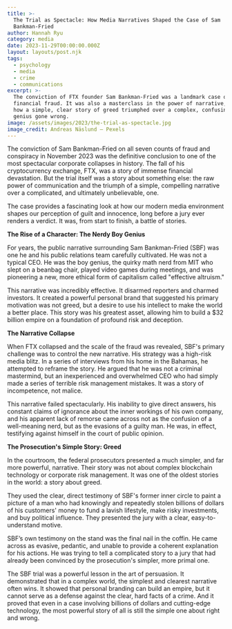 ```yaml
---
title: >-
  The Trial as Spectacle: How Media Narratives Shaped the Case of Sam
  Bankman-Fried
author: Hannah Ryu
category: media
date: 2023-11-29T00:00:00.000Z
layout: layouts/post.njk
tags:
  - psychology
  - media
  - crime
  - communications
excerpt: >-
  The conviction of FTX founder Sam Bankman-Fried was a landmark case of
  financial fraud. It was also a masterclass in the power of narrative, showing
  how a simple, clear story of greed triumphed over a complex, confusing tale of
  genius gone wrong.
image: /assets/images/2023/the-trial-as-spectacle.jpg
image_credit: Andreas Näslund — Pexels
---
```


The conviction of Sam Bankman-Fried on all seven counts of fraud and conspiracy in November 2023 was the definitive conclusion to one of the most spectacular corporate collapses in history. The fall of his cryptocurrency exchange, FTX, was a story of immense financial devastation. But the trial itself was a story about something else: the raw power of communication and the triumph of a simple, compelling narrative over a complicated, and ultimately unbelievable, one.

The case provides a fascinating look at how our modern media environment shapes our perception of guilt and innocence, long before a jury ever renders a verdict. It was, from start to finish, a battle of stories.

**The Rise of a Character: The Nerdy Boy Genius**

For years, the public narrative surrounding Sam Bankman-Fried (SBF) was one he and his public relations team carefully cultivated. He was not a typical CEO. He was the boy genius, the quirky math nerd from MIT who slept on a beanbag chair, played video games during meetings, and was pioneering a new, more ethical form of capitalism called "effective altruism."

This narrative was incredibly effective. It disarmed reporters and charmed investors. It created a powerful personal brand that suggested his primary motivation was not greed, but a desire to use his intellect to make the world a better place. This story was his greatest asset, allowing him to build a $32 billion empire on a foundation of profound risk and deception.

**The Narrative Collapse**

When FTX collapsed and the scale of the fraud was revealed, SBF's primary challenge was to control the new narrative. His strategy was a high-risk media blitz. In a series of interviews from his home in the Bahamas, he attempted to reframe the story. He argued that he was not a criminal mastermind, but an inexperienced and overwhelmed CEO who had simply made a series of terrible risk management mistakes. It was a story of incompetence, not malice.

This narrative failed spectacularly. His inability to give direct answers, his constant claims of ignorance about the inner workings of his own company, and his apparent lack of remorse came across not as the confusion of a well-meaning nerd, but as the evasions of a guilty man. He was, in effect, testifying against himself in the court of public opinion.

**The Prosecution's Simple Story: Greed**

In the courtroom, the federal prosecutors presented a much simpler, and far more powerful, narrative. Their story was not about complex blockchain technology or corporate risk management. It was one of the oldest stories in the world: a story about greed.

They used the clear, direct testimony of SBF's former inner circle to paint a picture of a man who had knowingly and repeatedly stolen billions of dollars of his customers' money to fund a lavish lifestyle, make risky investments, and buy political influence. They presented the jury with a clear, easy-to-understand motive.

SBF’s own testimony on the stand was the final nail in the coffin. He came across as evasive, pedantic, and unable to provide a coherent explanation for his actions. He was trying to tell a complicated story to a jury that had already been convinced by the prosecution's simpler, more primal one.

The SBF trial was a powerful lesson in the art of persuasion. It demonstrated that in a complex world, the simplest and clearest narrative often wins. It showed that personal branding can build an empire, but it cannot serve as a defense against the clear, hard facts of a crime. And it proved that even in a case involving billions of dollars and cutting-edge technology, the most powerful story of all is still the simple one about right and wrong.
